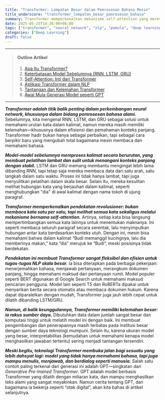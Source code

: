 ```yaml
---
title: "Transformer: Lompatan Besar dalam Pemrosesan Bahasa Mesin"
title_underscore: "transformer_lompatan_besar_pemrosesan_bahasa"
summary: Transformer memperkenalkan mekanisme self-attention yang merevolusi pemrosesan bahasa alami dan mengatasi keterbatasan model RNN/LSTM. Artikel ini membahas keunggulan, tantangan, serta peran transformer dalam perkembangan model bahasa modern.
date: 2025-05-25T14:30:00+08:00
tags: ["transformer", "neural network", "nlp", "pemula", "deep learning"]
categories: ["Deep Learning"]
draft: false
---
```


---
> #### Outline Artikel
> 1. [Apa Itu Transformer?](#apa-itu-transformer)
> 2. [Keterbatasan Model Sebelumnya (RNN, LSTM, GRU)](#keterbatasan-model-lama)
> 3. [Self-Attention: Inti dari Transformer](#self-attention)
> 4. [Aplikasi Transformer dalam NLP](#aplikasi-transformer)
> 5. [Tantangan dan Kelemahan Transformer](#tantangan-transformer)
> 6. [Awal Mula Generasi Model seperti GPT](#menuju-gpt)
---

<span id="apa-itu-transformer"></span>

***Transformer adalah titik balik penting dalam perkembangan neural network, khususnya dalam bidang pemrosesan bahasa alami.*** Sebelumnya, kita mengenal RNN, LSTM, dan GRU sebagai solusi untuk memahami urutan kata dalam kalimat, namun mereka masih memiliki kelemahan—khususnya dalam efisiensi dan pemahaman konteks panjang. Transformer hadir bukan hanya sebagai perbaikan, tapi sebagai cara berpikir baru yang mengubah total bagaimana mesin membaca dan memahami bahasa.

<span id="keterbatasan-model-lama"></span>

***Model-model sebelumnya memproses kalimat secara berurutan, yang membuat pelatihan lambat dan sulit untuk menangani konteks panjang dengan stabil.*** LSTM dan GRU memang membantu mengingat lebih lama dibanding RNN, tapi tetap saja mereka membaca data dari satu arah, satu langkah dalam satu waktu. Proses ini tidak hanya lambat, tapi juga menyulitkan pelatihan dalam skala besar. Selain itu, mereka kesulitan melihat hubungan kata yang berjauhan dalam kalimat, seperti menghubungkan "dia" di awal kalimat dengan nama tokoh di ujung paragraf.

<span id="self-attention"></span>

***Transformer memperkenalkan pendekatan revolusioner: bukan membaca kata satu per satu, tapi melihat semua kata sekaligus melalui mekanisme bernama self-attention.*** Artinya, setiap kata bisa langsung mempertimbangkan semua kata lainnya untuk menentukan maknanya. Ini seperti membaca seluruh paragraf secara serentak, lalu menyimpulkan hubungan antar kata berdasarkan konteks utuh. Dengan ini, mesin bisa memahami bahwa dalam kalimat “Budi memanggil kucingnya, lalu dia memberinya makan,” kata “dia” merujuk ke “Budi”, meski posisinya tidak berdekatan.

<span id="aplikasi-transformer"></span>

***Pendekatan ini membuat Transformer sangat fleksibel dan efisien untuk tugas-tugas NLP skala besar.*** Ia bisa diterapkan pada berbagai pekerjaan: menerjemahkan bahasa, menjawab pertanyaan, merangkum dokumen panjang, hingga memahami maksud dari pertanyaan rumit. Model populer seperti BERT digunakan di Google Search untuk memahami maksud pencarian pengguna. Model lain seperti T5 dan RoBERTa dipakai untuk menyarikan berita secara otomatis atau membaca dokumen hukum. Karena dapat diparalelkan dengan mudah, Transformer juga jauh lebih cepat untuk dilatih dibanding LSTM/GRU.

<span id="tantangan-transformer"></span>

***Namun, di balik keunggulannya, Transformer memiliki kelemahan besar: ia rakus sumber daya.*** Dibutuhkan data dalam jumlah sangat besar dan komputasi tinggi untuk melatih model ini dengan baik. Ini membuat pengembangan dan penerapannya masih terbatas pada institusi besar dengan sumber daya teknologi mumpuni. Selain itu, karena ukuran model yang besar, interpretabilitas (kemudahan untuk memahami kenapa model menghasilkan jawaban tertentu) sering menjadi tantangan tersendiri.

<span id="menuju-gpt"></span>

***Meski begitu, teknologi Transformer membuka jalan bagi sesuatu yang lebih dahsyat lagi: model yang tidak hanya memahami bahasa, tapi juga mampu menulis, menjawab, dan berdialog seperti manusia.*** Salah satu contoh paling terkenal dari generasi ini adalah GPT—singkatan dari *Generative Pre-trained Transformer*. GPT adalah model berbasis Transformer yang dilatih dengan miliaran kata, dan mampu menghasilkan teks alami yang sangat meyakinkan. Namun cerita tentang GPT, dan bagaimana ia bekerja seperti “otak digital”, akan kita bahas di artikel selanjutnya.
